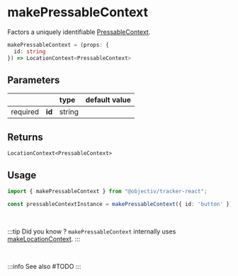 # makePressableContext

Factors a uniquely identifiable [PressableContext](/taxonomy/reference/location-contexts/PressableContext.md).

```typescript
makePressableContext = (props: { 
  id: string
}) => LocationContext<PressableContext>
```  

## Parameters
|          |        | type    | default value |
|:--------:|:-------|:--------|:--------------|
| required | **id** | string  |               |

## Returns
`LocationContext<PressableContext>`

## Usage

```ts
import { makePressableContext } from "@objectiv/tracker-react";
```

```ts
const pressableContextInstance = makePressableContext({ id: 'button' });
```

<br/>

:::tip Did you know ?
`makePressableContext` internally uses [makeLocationContext](/tracking/react/api-reference/common/factories/makeLocationContext.md).
:::

<br />

:::info See also
#TODO
:::

